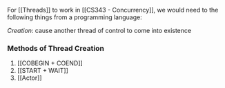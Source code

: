 For [[Threads]] to work in [[CS343 - Concurrency]], we would need to the following things from a programming language:

*Creation*: cause another thread of control to come into existence


### Methods of Thread Creation 
1. [[COBEGIN + COEND]]
2. [[START + WAIT]]
3. [[Actor]]
